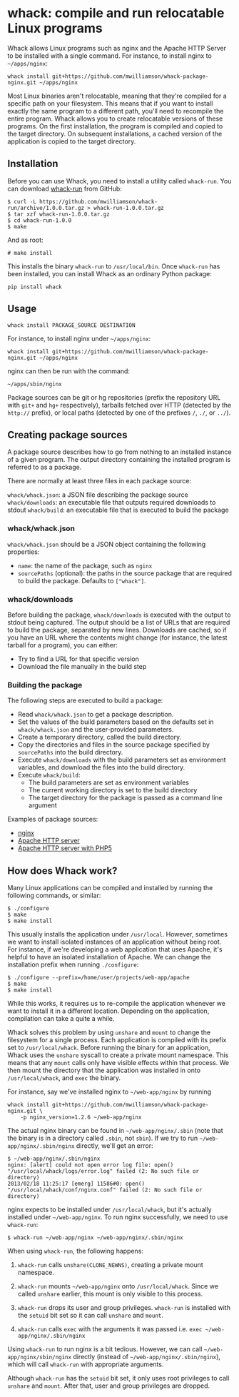 # whack: compile and run relocatable Linux programs

Whack allows Linux programs such as nginx and the Apache HTTP Server to be installed with a single command.
For instance, to install nginx to `~/apps/nginx`:

    whack install git+https://github.com/mwilliamson/whack-package-nginx.git ~/apps/nginx

Most Linux binaries aren't relocatable,
meaning that they're compiled for a specific path on your filesystem.
This means that if you want to install exactly the same program to a different path,
you'll need to recompile the entire program.
Whack allows you to create relocatable versions of these programs.
On the first installation, the program is compiled and copied to the target directory.
On subsequent installations,
a cached version of the application is copied to the target directory.

## Installation

Before you can use Whack, you need to install a utility called `whack-run`. You
can download [whack-run][] from GitHub:

```
$ curl -L https://github.com/mwilliamson/whack-run/archive/1.0.0.tar.gz > whack-run-1.0.0.tar.gz
$ tar xzf whack-run-1.0.0.tar.gz
$ cd whack-run-1.0.0
$ make
```

And as root:

```
# make install
```

This installs the binary `whack-run` to `/usr/local/bin`. Once `whack-run` has
been installed, you can install Whack as an ordinary Python package:

```
pip install whack
```

[whack-run]: https://github.com/mwilliamson/whack-run

## Usage

```
whack install PACKAGE_SOURCE DESTINATION
```

For instance, to install nginx under `~/apps/nginx`:

```
whack install git+https://github.com/mwilliamson/whack-package-nginx.git ~/apps/nginx
```

nginx can then be run with the command:

```
~/apps/sbin/nginx
```

Package sources can be git or hg repositories (prefix the repository URL with `git+` and `hg+` respectively),
tarballs fetched over HTTP (detected by the `http://` prefix),
or local paths (detected by one of the prefixes `/`, `./`, or `../`).

## Creating package sources

A package source describes how to go from nothing to an installed instance of a given program.
The output directory containing the installed program is referred to as a package.

There are normally at least three files in each package source:

`whack/whack.json`: a JSON file describing the package source
`whack/downloads`: an executable file that outputs required downloads to stdout
`whack/build`: an executable file that is executed to build the package

### whack/whack.json

`whack/whack.json` should be a JSON object containing the following properties:

* `name`: the name of the package, such as `nginx`
* `sourcePaths` (optional):
  the paths in the source package that are required to build the package.
  Defaults to `["whack"]`.

### whack/downloads

Before building the package,
`whack/downloads` is executed with the output to stdout being captured.
The output should be a list of URLs that are required to build the package,
separated by new lines.
Downloads are cached,
so if you have an URL where the contents might change
(for instance, the latest tarball for a program),
you can either:

* Try to find a URL for that specific version
* Download the file manually in the build step

### Building the package

The following steps are executed to build a package:

* Read `whack/whack.json` to get a package description.
* Set the values of the build parameters based on the defaults set in `whack/whack.json` and the user-provided parameters.
* Create a temporary directory, called the build directory.
* Copy the directories and files in the source package specified by `sourcePaths` into the build directory.
* Execute `whack/downloads` with the build parameters set as environment variables,
  and download the files into the build directory.
* Execute `whack/build`:
  * The build parameters are set as environment variables
  * The current working directory is set to the build directory
  * The target directory for the package is passed as a command line argument

Examples of package sources:

* [nginx](https://github.com/mwilliamson/whack-package-nginx)
* [Apache HTTP server](https://github.com/mwilliamson/whack-package-apache2)
* [Apache HTTP server with PHP5](https://github.com/mwilliamson/whack-package-apache2-mod-php5)

## How does Whack work?

Many Linux applications can be compiled and installed by running the following
commands, or similar:

```
$ ./configure
$ make
$ make install
```

This usually installs the application under `/usr/local`. However, sometimes we
want to install isolated instances of an application without being root. For
instance, if we're developing a web application that uses Apache, it's helpful
to have an isolated installation of Apache. We can change the installation
prefix when running `./configure`:

```
$ ./configure --prefix=/home/user/projects/web-app/apache
$ make
$ make install
```

While this works, it requires us to re-compile the application whenever we
want to install it in a different location. Depending on the application,
compilation can take a quite a while.

Whack solves this problem by using `unshare` and `mount` to change the
filesystem for a single process. Each application is compiled with its
prefix set to `/usr/local/whack`. Before running the binary for an application,
Whack uses the `unshare` syscall to create a private mount namespace. This
means that any `mount` calls only have visible effects within that process. We
then mount the directory that the application was installed in onto
`/usr/local/whack`, and `exec` the binary.

For instance, say we've installed nginx to `~/web-app/nginx` by running

    whack install git+https://github.com/mwilliamson/whack-package-nginx.git \
        -p nginx_version=1.2.6 ~/web-app/nginx

The actual nginx binary can be found in `~/web-app/nginx/.sbin` (note that the
binary is in a directory called `.sbin`, not `sbin`). If we try to
run `~/web-app/nginx/.sbin/nginx` directly, we'll get an error:

```
$ ~/web-app/nginx/.sbin/nginx
nginx: [alert] could not open error log file: open() "/usr/local/whack/logs/error.log" failed (2: No such file or directory)
2013/02/18 11:25:17 [emerg] 11586#0: open() "/usr/local/whack/conf/nginx.conf" failed (2: No such file or directory)
```

nginx expects to be installed under `/usr/local/whack`, but it's actually
installed under `~/web-app/nginx`. To run nginx successfully, we need to use
`whack-run`:

```
$ whack-run ~/web-app/nginx ~/web-app/nginx/.sbin/nginx
```

When using `whack-run`, the following happens:

1. `whack-run` calls `unshare(CLONE_NEWNS)`, creating a private mount namespace.
  
2. `whack-run` mounts `~/web-app/nginx` onto `/usr/local/whack`. Since we called
  `unshare` earlier, this mount is only visible to this process.
  
3. `whack-run` drops its user and group privileges. `whack-run` is installed
  with the `setuid` bit set so it can call `unshare` and `mount`.

4. `whack-run` calls `exec` with the arguments it was passed i.e.
  `exec ~/web-app/nginx/.sbin/nginx`

Using `whack-run` to run nginx is a bit tedious. However, we can call
`~/web-app/nginx/sbin/nginx` directly (instead of `~/web-app/nginx/.sbin/nginx`),
which will call `whack-run` with appropriate arguments.

Although `whack-run` has the `setuid` bit set, it only uses root privileges
to call `unshare` and `mount`. After that, user and group privileges are dropped.
